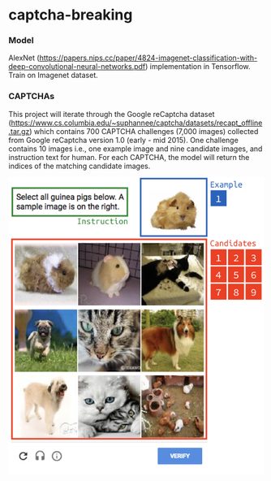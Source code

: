 # captcha-breaking

### Model
AlexNet (https://papers.nips.cc/paper/4824-imagenet-classification-with-deep-convolutional-neural-networks.pdf) implementation in Tensorflow. Train on Imagenet dataset.

### CAPTCHAs
This project will iterate through the Google reCaptcha dataset (https://www.cs.columbia.edu/~suphannee/captcha/datasets/recapt_offline.tar.gz) which contains 700 CAPTCHA challenges (7,000 images) collected from Google reCaptcha version 1.0 (early - mid 2015). One challenge contains 10 images i.e., one example image and nine candidate images, and instruction text for human. For each CAPTCHA, the model will return the indices of the matching candidate images.

<p>
  <img src="https://github.com/ninkle/captcha-breaking/blob/master/ex_img_captcha_recapt.png?raw=False" />
</p>
